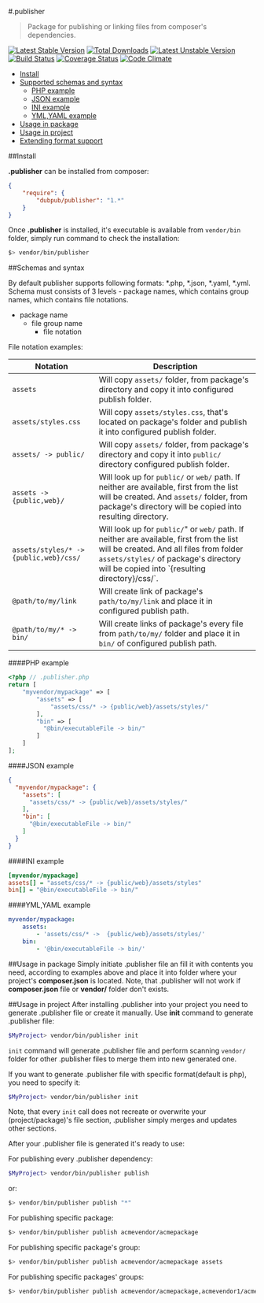 #.publisher

> Package for publishing or linking files from composer's dependencies.

[![Latest Stable Version](https://poser.pugx.org/dubpub/publisher/v/stable)](https://packagist.org/packages/dubpub/publisher)
[![Total Downloads](https://poser.pugx.org/dubpub/publisher/downloads)](https://packagist.org/packages/dubpub/publisher)
[![Latest Unstable Version](https://poser.pugx.org/dubpub/publisher/v/unstable)](https://packagist.org/packages/dubpub/publisher)
[![Build Status](https://travis-ci.org/dubpub/publisher.svg?branch=master)](https://travis-ci.org/dubpub/publisher)
[![Coverage Status](https://coveralls.io/repos/dubpub/publisher/badge.svg?branch=master&service=github)](https://coveralls.io/github/dubpub/publisher?branch=master)
[![Code Climate](https://codeclimate.com/github/dubpub/publisher/badges/gpa.svg)](https://codeclimate.com/github/dubpub/publisher)

- <a href="#install">Install</a>
- <a href="#schemas-and-syntax">Supported schemas and syntax</a>
    - <a href="#php-example">PHP example</a>
    - <a href="#json-example">JSON example</a>
    - <a href="#ini-example">INI example</a>
    - <a href="#ymlyaml-example">YML,YAML example</a>
- <a href="#usage-in-package">Usage in package</a>
- <a href="#usage-in-project">Usage in project</a>
- <a href="#extending">Extending format support</a>

##Install

**.publisher** can be installed from composer: 

```json
{
    "require": {
        "dubpub/publisher": "1.*"
    }
}
```

Once **.publisher** is installed, it's executable is available from <code>vendor/bin</code> folder, simply run command to check 
the installation:

```bash
$> vendor/bin/publisher
```
 
##Schemas and syntax
 
By default publisher supports following formats: *.php, *.json, *.yaml, *.yml.
Schema must consists of 3 levels - package names, which contains group names, which contains file notations.

- package name
    - file group name
        - file notation
   
File notation examples:

<table width="100%">
    <thead>
        <tr>
            <th width="35%">Notation</th>
            <th>Description</th>
        </tr>
    </thead>
    <tbody>
        <tr>
            <td><code>assets</code></td>
            <td>
                Will copy <code>assets/</code> folder, from package's directory and copy it into configured publish 
                folder.
            </td>
        </tr>
            <td><code>assets/styles.css</code></td>
            <td>
                Will copy <code>assets/styles.css</code>, that's located on package's folder 
                and publish it into configured publish folder.
            </td>
        </tr>
        <tr>
            <td><code>assets/ -> public/</code></td>
            <td>
                Will copy <code>assets/</code> folder, from package's directory and copy it into <code>public/</code> directory configured 
                publish folder.
            </td>
        </tr>
        <tr>
            <td><code>assets -> {public,web}/</code></td>
            <td>    
                Will look up for <code>public/</code> or <code>web/</code> path. If neither are available, first from the list will be 
                created. And <code>assets/</code> folder, from package's directory will be copied into resulting directory.
            </td>
        </tr>
        <tr>
            <td><code>assets/styles/* -> {public,web}/css/</code></td>
            <td>
                Will look up for <code>public/</code>" or <code>web/</code> path. If neither are available, first from the list will be 
                created. And all files from folder <code>assets/styles/</code> of package's directory will be copied into 
                `{resulting directory}/css/`.
            </td>
        </tr>
        <tr>
            <td><code>@path/to/my/link</code></td>
            <td>
                Will create link of package's <code>path/to/my/link</code> and place it in configured publish path. 
            </td>
        </tr>
        <tr>
            <td><code>@path/to/my/* -> bin/</code></td>
            <td>
                Will create links of package's every file from <code>path/to/my/</code> folder and place it in 
                <code>bin/</code> of configured publish path. 
            </td>
        </tr>
    </tbody>
</table>

####PHP example
```php
<?php // .publisher.php
return [
    "myvendor/mypackage" => [
        "assets" => [
            "assets/css/* -> {public/web}/assets/styles/"
        ],
        "bin" => [
          "@bin/executableFile -> bin/"
        ]
    ]
];
```
####JSON example
```json
{
  "myvendor/mypackage": {
    "assets": [
      "assets/css/* -> {public/web}/assets/styles/"
    ],
    "bin": [
      "@bin/executableFile -> bin/"
    ]
  }
}
```
####INI example
```ini
[myvendor/mypackage]
assets[] = "assets/css/* -> {public/web}/assets/styles"
bin[] = "@bin/executableFile -> bin/"
```
####YML,YAML example
```yml
myvendor/mypackage:
    assets:
        - 'assets/css/* ->  {public/web}/assets/styles/'
    bin:
        - '@bin/executableFile -> bin/'
```

##Usage in package
Simply initiate .publisher file an fill it with contents you need, according to examples above and place it into folder where your project's **composer.json** is located. 
Note, that .publisher will not work if **composer.json** file or **vendor/** folder don't exists.

##Usage in project
After installing .publisher into your project you need to generate .publisher file or create it manually. Use **init** command to generate .publisher file:

```bash
$MyProject> vendor/bin/publisher init
```

`init` command will generate .publisher file and perform scanning `vendor/` folder for other .publisher files to merge 
them into new generated one.

If you want to generate .publisher file with specific format(default is php), you need to specify it:

```bash
$MyProject> vendor/bin/publisher init
```

Note, that every `init` call does not recreate or overwrite your (project/package)'s file section, .publisher 
simply merges and updates other sections.

After your .publisher file is generated it's ready to use:

For publishing every .publisher dependency:
```bash
$MyProject> vendor/bin/publisher publish
```
or:
```bash
$> vendor/bin/publisher publish "*"
```

For publishing specific package:
```bash
$> vendor/bin/publisher publish acmevendor/acmepackage
```

For publishing specific package's group:
```bash
$> vendor/bin/publisher publish acmevendor/acmepackage assets
```

For publishing specific packages' groups:
```bash
$> vendor/bin/publisher publish acmevendor/acmepackage,acmevendor1/acmepackage1 assets,configs
```
